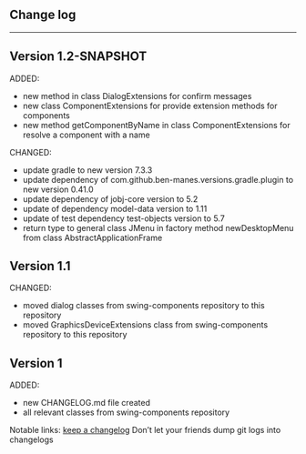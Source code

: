 ## Change log
----------------------

Version 1.2-SNAPSHOT
-------------

ADDED:

- new method in class DialogExtensions for confirm messages
- new class ComponentExtensions for provide extension methods for components
- new method getComponentByName in class ComponentExtensions for resolve a component with a name

CHANGED:

- update gradle to new version 7.3.3
- update dependency of com.github.ben-manes.versions.gradle.plugin to new version 0.41.0
- update dependency of jobj-core version to 5.2
- update of dependency model-data version to 1.11
- update of test dependency test-objects version to 5.7
- return type to general class JMenu in factory method newDesktopMenu from class AbstractApplicationFrame

Version 1.1
-------------

CHANGED:

- moved dialog classes from swing-components repository to this repository
- moved GraphicsDeviceExtensions class from swing-components repository to this repository

Version 1
-------------

ADDED:

- new CHANGELOG.md file created
- all relevant classes from swing-components repository

Notable links:
[keep a changelog](http://keepachangelog.com/en/1.0.0/) Don’t let your friends dump git logs into
changelogs

